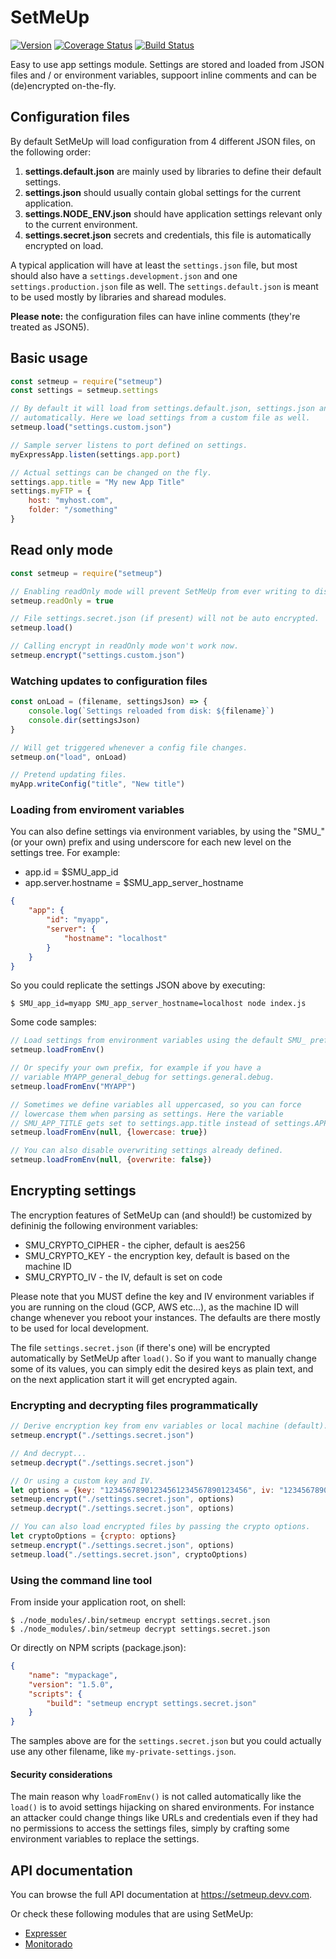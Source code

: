 # SetMeUp

[![Version](https://img.shields.io/npm/v/setmeup.svg)](https://npmjs.com/package/setmeup)
[![Coverage Status](https://coveralls.io/repos/github/igoramadas/setmeup/badge.svg?branch=master)](https://coveralls.io/github/igoramadas/setmeup?branch=master)
[![Build Status](https://github.com/igoramadas/setmeup/actions/workflows/build.yml/badge.svg)](https://github.com/igoramadas/setmeup/actions)

Easy to use app settings module. Settings are stored and loaded from JSON files and / or environment variables, suppoort inline comments and can be (de)encrypted on-the-fly.

## Configuration files

By default SetMeUp will load configuration from 4 different JSON files, on the following order:

1. **settings.default.json** are mainly used by libraries to define their default settings.
2. **settings.json** should usually contain global settings for the current application.
3. **settings.NODE_ENV.json** should have application settings relevant only to the current environment.
4. **settings.secret.json** secrets and credentials, this file is automatically encrypted on load.

A typical application will have at least the `settings.json` file, but most should also have a `settings.development.json` and one `settings.production.json` file as well. The `settings.default.json` is meant to be used mostly by libraries and sharead modules.

**Please note:** the configuration files can have inline comments (they're treated as JSON5).

## Basic usage

```javascript
const setmeup = require("setmeup")
const settings = setmeup.settings

// By default it will load from settings.default.json, settings.json and settings.NODE_ENV.json
// automatically. Here we load settings from a custom file as well.
setmeup.load("settings.custom.json")

// Sample server listens to port defined on settings.
myExpressApp.listen(settings.app.port)

// Actual settings can be changed on the fly.
settings.app.title = "My new App Title"
settings.myFTP = {
    host: "myhost.com",
    folder: "/something"
}
```

## Read only mode

```javascript
const setmeup = require("setmeup")

// Enabling readOnly mode will prevent SetMeUp from ever writing to disk.
setmeup.readOnly = true

// File settings.secret.json (if present) will not be auto encrypted.
setmeup.load()

// Calling encrypt in readOnly mode won't work now.
setmeup.encrypt("settings.custom.json")
```

### Watching updates to configuration files

```javascript
const onLoad = (filename, settingsJson) => {
    console.log(`Settings reloaded from disk: ${filename}`)
    console.dir(settingsJson)
}

// Will get triggered whenever a config file changes.
setmeup.on("load", onLoad)

// Pretend updating files.
myApp.writeConfig("title", "New title")
```

### Loading from enviroment variables

You can also define settings via environment variables, by using the "SMU_" (or your own) prefix and using underscore for each new level on the settings tree. For example:

* app.id = $SMU_app_id
* app.server.hostname = $SMU_app_server_hostname

```json
{
    "app": {
        "id": "myapp",
        "server": {
            "hostname": "localhost"
        }
    }
}
```

So you could replicate the settings JSON above by executing:

    $ SMU_app_id=myapp SMU_app_server_hostname=localhost node index.js

Some code samples:

```javascript
// Load settings from environment variables using the default SMU_ prefix.
setmeup.loadFromEnv()

// Or specify your own prefix, for example if you have a
// variable MYAPP_general_debug for settings.general.debug.
setmeup.loadFromEnv("MYAPP")

// Sometimes we define variables all uppercased, so you can force
// lowercase them when parsing as settings. Here the variable
// SMU_APP_TITLE gets set to settings.app.title instead of settings.APP.TITLE.
setmeup.loadFromEnv(null, {lowercase: true})

// You can also disable overwriting settings already defined.
setmeup.loadFromEnv(null, {overwrite: false})
```

## Encrypting settings

The encryption features of SetMeUp can (and should!) be customized by defininig the following environment variables:

* SMU_CRYPTO_CIPHER - the cipher, default is aes256
* SMU_CRYPTO_KEY - the encryption key, default is based on the machine ID
* SMU_CRYPTO_IV - the IV, default is set on code

Please note that you MUST define the key and IV environment variables if you are running on the cloud (GCP, AWS etc...), as the machine ID will change whenever you reboot your instances. The defaults are there mostly to be used for local development.

The file `settings.secret.json` (if there's one) will be encrypted automatically by SetMeUp after `load()`. So if you want to manually change some of its values, you can simply edit the desired keys as plain text, and on the next application start it will get encrypted again.

### Encrypting and decrypting files programmatically

```javascript
// Derive encryption key from env variables or local machine (default).
setmeup.encrypt("./settings.secret.json")

// And decrypt...
setmeup.decrypt("./settings.secret.json")

// Or using a custom key and IV.
let options = {key: "12345678901234561234567890123456", iv: "1234567890987654"}
setmeup.encrypt("./settings.secret.json", options)
setmeup.decrypt("./settings.secret.json", options)

// You can also load encrypted files by passing the crypto options.
let cryptoOptions = {crypto: options}
setmeup.encrypt("./settings.secret.json", options)
setmeup.load("./settings.secret.json", cryptoOptions)
```

### Using the command line tool

From inside your application root, on shell:

    $ ./node_modules/.bin/setmeup encrypt settings.secret.json
    $ ./node_modules/.bin/setmeup decrypt settings.secret.json

Or directly on NPM scripts (package.json):

```json
{
    "name": "mypackage",
    "version": "1.5.0",
    "scripts": {
        "build": "setmeup encrypt settings.secret.json"
    }
}

```

The samples above are for the `settings.secret.json` but you could actually use any other filename, like `my-private-settings.json`.

#### Security considerations

The main reason why `loadFromEnv()` is not called automatically like the `load()` is to avoid settings hijacking on shared environments. For instance an attacker could change things like URLs and credentials even if they had no permissions to access the settings files, simply by crafting some environment variables to replace the settings.

## API documentation

You can browse the full API documentation at https://setmeup.devv.com.

Or check these following modules that are using SetMeUp:

* [Expresser](https://github.com/igoramadas/expresser)
* [Monitorado](https://github.com/igoramadas/monitorado)
